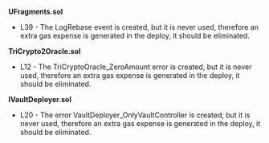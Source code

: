 **UFragments.sol**
- L39 - The LogRebase event is created, but it is never used, therefore an extra gas expense is generated in the deploy, it should be eliminated.


**TriCrypto2Oracle.sol**
- L12 - The TriCryptoOracle_ZeroAmount error is created, but it is never used, therefore an extra gas expense is generated in the deploy, it should be eliminated.


**IVaultDeployer.sol**
- L20 - The error VaultDeployer_OnlyVaultController is created, but it is never used, therefore an extra gas expense is generated in the deploy, it should be eliminated.
